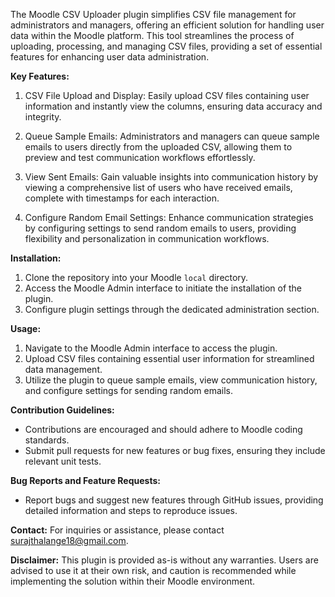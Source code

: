 The Moodle CSV Uploader plugin simplifies CSV file management for administrators and managers, offering an efficient solution for handling user data within the Moodle platform. This tool streamlines the process of uploading, processing, and managing CSV files, providing a set of essential features for enhancing user data administration.

**Key Features:**
1. CSV File Upload and Display: Easily upload CSV files containing user information and instantly view the columns, ensuring data accuracy and integrity.

2. Queue Sample Emails: Administrators and managers can queue sample emails to users directly from the uploaded CSV, allowing them to preview and test communication workflows effortlessly.

3. View Sent Emails: Gain valuable insights into communication history by viewing a comprehensive list of users who have received emails, complete with timestamps for each interaction.

4. Configure Random Email Settings: Enhance communication strategies by configuring settings to send random emails to users, providing flexibility and personalization in communication workflows.

**Installation:**
1. Clone the repository into your Moodle `local` directory.
2. Access the Moodle Admin interface to initiate the installation of the plugin.
3. Configure plugin settings through the dedicated administration section.

**Usage:**
1. Navigate to the Moodle Admin interface to access the plugin.
2. Upload CSV files containing essential user information for streamlined data management.
3. Utilize the plugin to queue sample emails, view communication history, and configure settings for sending random emails.

**Contribution Guidelines:**
- Contributions are encouraged and should adhere to Moodle coding standards.
- Submit pull requests for new features or bug fixes, ensuring they include relevant unit tests.

**Bug Reports and Feature Requests:**
- Report bugs and suggest new features through GitHub issues, providing detailed information and steps to reproduce issues.

**Contact:**
For inquiries or assistance, please contact surajthalange18@gmail.com.

**Disclaimer:**
This plugin is provided as-is without any warranties. Users are advised to use it at their own risk, and caution is recommended while implementing the solution within their Moodle environment.
